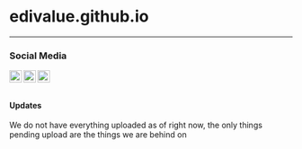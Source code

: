 # edivalue.github.io

----

 ### Social Media

[<img align="left" alt="linkedin" width="22px" src="https://cdn.jsdelivr.net/npm/simple-icons@3.13.0/icons/github.svg" />][Website]
[<img align="left" alt="linkedin" width="22px" src="https://cdn.jsdelivr.net/npm/simple-icons@v3/icons/instagram.svg" />][Instagram]
[<img align="left" alt="linkedin" width="22px" src="https://cdn.jsdelivr.net/npm/simple-icons@3.13.0/icons/telegram.svg" />][Telegram]



<br />
<br />

#### Updates
 
 We do not have everything uploaded as of right now, the only things pending upload are the things we are behind on

[Website]: https://edivalue.github.io/ 
[Instagram]: https://instagram.com/edivalue
[Telegram]: https://t.me/edivalue
